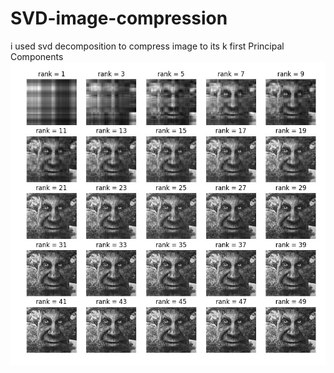 # SVD-image-compression
i used svd decomposition to compress image to its k first Principal Components  
![alt text](https://github.com/hgoli02/SVD-image-compression/blob/master/pic.jpg)
